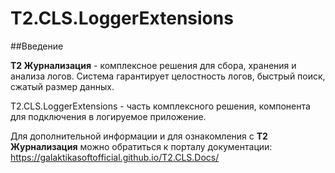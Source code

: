 # T2.CLS.LoggerExtensions

##Введение

**T2 Журнализация** - комплексное решения для сбора, хранения и анализа логов. Система гарантирует целостность логов, быстрый поиск, сжатый размер данных.

T2.CLS.LoggerExtensions - часть комплексного решения, компонента для подключения в логируемое приложение.


Для дополнительной информации и для ознакомления с **T2 Журнализация** можно обратиться к порталу документации:
https://galaktikasoftofficial.github.io/T2.CLS.Docs/

